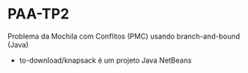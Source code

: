 # PAA-TP2
 Problema da Mochila com Conflitos (PMC) usando branch-and-bound (Java)

- to-download/knapsack é um projeto Java NetBeans